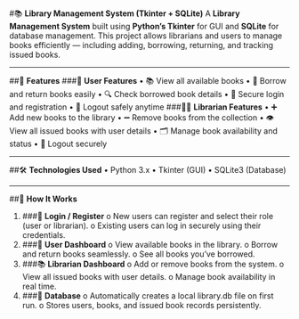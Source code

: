 #📚 **Library Management System (Tkinter + SQLite)**
A **Library Management System** built using **Python’s Tkinter** for GUI and **SQLite** for database management.
This project allows librarians and users to manage books efficiently — including adding, borrowing, returning, and tracking issued books.
_________________________________________________________________________________________________________________________________________
##🚀 **Features**
###👤 **User Features**
•	📚 View all available books
•	🛒 Borrow and return books easily
•	🔍 Check borrowed book details
•	🔐 Secure login and registration
•	🚪 Logout safely anytime
###🧑‍💼 **Librarian Features**
•	➕ Add new books to the library
•	➖ Remove books from the collection
•	👁️ View all issued books with user details
•	🗂️ Manage book availability and status
•	🚪 Logout securely
_________________________________________________________________________________________________________________________________________
##🛠️ **Technologies Used**
•	Python 3.x
•	Tkinter (GUI)
•	SQLite3 (Database)
_________________________________________________________________________________________________________________________________________
##🧠 **How It Works**
1.	###🔐 **Login / Register**
o	New users can register and select their role (user or librarian).
o	Existing users can log in securely using their credentials.
2.	###📘 **User Dashboard**
o	View available books in the library.
o	Borrow and return books seamlessly.
o	See all books you’ve borrowed.
3.	###📚 **Librarian Dashboard**
o	Add or remove books from the system.
o	View all issued books with user details.
o	Manage book availability in real time.
4.	###💾 **Database**
o	Automatically creates a local library.db file on first run.
o	Stores users, books, and issued book records persistently.




